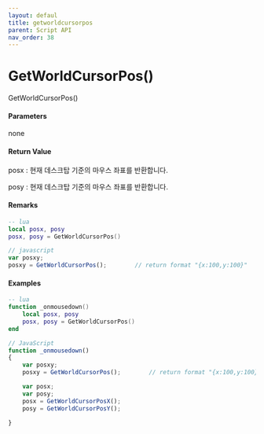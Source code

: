 ```yaml
---
layout: defaul
title: getworldcursorpos
parent: Script API
nav_order: 38
---
```

# GetWorldCursorPos\(\)

GetWorldCursorPos\(\)

#### Parameters

none

#### Return Value

posx : 현재 데스크탑 기준의 마우스 좌표를 반환합니다.

posy : 현재 데스크탑 기준의 마우스 좌표를 반환합니다.

#### Remarks



```lua
-- lua
local posx, posy
posx, posy = GetWorldCursorPos()
```

```js
// javascript
var posxy;
posxy = GetWorldCursorPos();        // return format "{x:100,y:100}"
```

#### 

#### Examples

```lua
-- lua
function _onmousedown()
    local posx, posy
    posx, posy = GetWorldCursorPos()
end
```

```js
// JavaScript
function _onmousedown()
{    
    var posxy;
    posxy = GetWorldCursorPos();        // return format "{x:100,y:100}"

    var posx;
    var posy;
    posx = GetWorldCursorPosX();
    posy = GetWorldCursorPosY(); 

}
```



